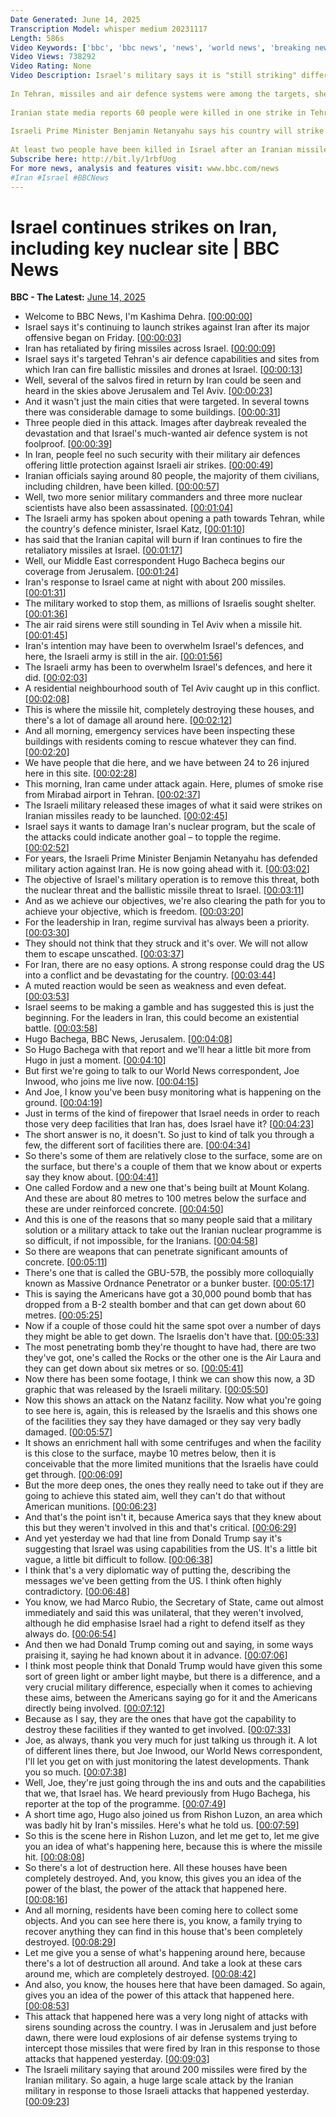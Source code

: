 ```yaml
---
Date Generated: June 14, 2025
Transcription Model: whisper medium 20231117
Length: 586s
Video Keywords: ['bbc', 'bbc news', 'news', 'world news', 'breaking news', 'us news', 'world', 'america', 'usa', 'usa news', 'india news']
Video Views: 738292
Video Rating: None
Video Description: Israel's military says it is "still striking" different parts of Iran, with more than 150 targets hit in the past 24 hours.
 
In Tehran, missiles and air defence systems were among the targets, she adds, while a nuclear site in Isfahan was also hit. 
 
Iranian state media reports 60 people were killed in one strike in Tehran, 20 of whom were children.
 
Israeli Prime Minister Benjamin Netanyahu says his country will strike "every site and every target of the ayatollah regime" in Iran.
 
At least two people have been killed in Israel after an Iranian missile, as part of retaliatory strikes, destroyed several homes in Rishon LeZion outside Tel Aviv.
Subscribe here: http://bit.ly/1rbfUog
For more news, analysis and features visit: www.bbc.com/news 
#Iran #Israel #BBCNews
---
```


# Israel continues strikes on Iran, including key nuclear site | BBC News
**BBC - The Latest:** [June 14, 2025](https://www.youtube.com/watch?v=SIbIj4ThXkE)
*  Welcome to BBC News, I'm Kashima Dehra. [[00:00:00](https://www.youtube.com/watch?v=SIbIj4ThXkE&t=0.0s)]
*  Israel says it's continuing to launch strikes against Iran after its major offensive began on Friday. [[00:00:03](https://www.youtube.com/watch?v=SIbIj4ThXkE&t=3.0s)]
*  Iran has retaliated by firing missiles across Israel. [[00:00:09](https://www.youtube.com/watch?v=SIbIj4ThXkE&t=9.0s)]
*  Israel says it's targeted Tehran's air defence capabilities and sites from which Iran can fire ballistic missiles and drones at Israel. [[00:00:13](https://www.youtube.com/watch?v=SIbIj4ThXkE&t=13.0s)]
*  Well, several of the salvos fired in return by Iran could be seen and heard in the skies above Jerusalem and Tel Aviv. [[00:00:23](https://www.youtube.com/watch?v=SIbIj4ThXkE&t=23.0s)]
*  And it wasn't just the main cities that were targeted. In several towns there was considerable damage to some buildings. [[00:00:31](https://www.youtube.com/watch?v=SIbIj4ThXkE&t=31.0s)]
*  Three people died in this attack. Images after daybreak revealed the devastation and that Israel's much-wanted air defence system is not foolproof. [[00:00:39](https://www.youtube.com/watch?v=SIbIj4ThXkE&t=39.0s)]
*  In Iran, people feel no such security with their military air defences offering little protection against Israeli air strikes. [[00:00:49](https://www.youtube.com/watch?v=SIbIj4ThXkE&t=49.0s)]
*  Iranian officials saying around 80 people, the majority of them civilians, including children, have been killed. [[00:00:57](https://www.youtube.com/watch?v=SIbIj4ThXkE&t=57.0s)]
*  Well, two more senior military commanders and three more nuclear scientists have also been assassinated. [[00:01:04](https://www.youtube.com/watch?v=SIbIj4ThXkE&t=64.0s)]
*  The Israeli army has spoken about opening a path towards Tehran, while the country's defence minister, Israel Katz, [[00:01:10](https://www.youtube.com/watch?v=SIbIj4ThXkE&t=70.0s)]
*  has said that the Iranian capital will burn if Iran continues to fire the retaliatory missiles at Israel. [[00:01:17](https://www.youtube.com/watch?v=SIbIj4ThXkE&t=77.0s)]
*  Well, our Middle East correspondent Hugo Bacheca begins our coverage from Jerusalem. [[00:01:24](https://www.youtube.com/watch?v=SIbIj4ThXkE&t=84.0s)]
*  Iran's response to Israel came at night with about 200 missiles. [[00:01:31](https://www.youtube.com/watch?v=SIbIj4ThXkE&t=91.0s)]
*  The military worked to stop them, as millions of Israelis sought shelter. [[00:01:36](https://www.youtube.com/watch?v=SIbIj4ThXkE&t=96.0s)]
*  The air raid sirens were still sounding in Tel Aviv when a missile hit. [[00:01:45](https://www.youtube.com/watch?v=SIbIj4ThXkE&t=105.0s)]
*  Iran's intention may have been to overwhelm Israel's defences, and here, the Israeli army is still in the air. [[00:01:56](https://www.youtube.com/watch?v=SIbIj4ThXkE&t=116.0s)]
*  The Israeli army has been to overwhelm Israel's defences, and here it did. [[00:02:03](https://www.youtube.com/watch?v=SIbIj4ThXkE&t=123.0s)]
*  A residential neighbourhood south of Tel Aviv caught up in this conflict. [[00:02:08](https://www.youtube.com/watch?v=SIbIj4ThXkE&t=128.0s)]
*  This is where the missile hit, completely destroying these houses, and there's a lot of damage all around here. [[00:02:12](https://www.youtube.com/watch?v=SIbIj4ThXkE&t=132.0s)]
*  And all morning, emergency services have been inspecting these buildings with residents coming to rescue whatever they can find. [[00:02:20](https://www.youtube.com/watch?v=SIbIj4ThXkE&t=140.0s)]
*  We have people that die here, and we have between 24 to 26 injured here in this site. [[00:02:28](https://www.youtube.com/watch?v=SIbIj4ThXkE&t=148.0s)]
*  This morning, Iran came under attack again. Here, plumes of smoke rise from Mirabad airport in Tehran. [[00:02:37](https://www.youtube.com/watch?v=SIbIj4ThXkE&t=157.0s)]
*  The Israeli military released these images of what it said were strikes on Iranian missiles ready to be launched. [[00:02:45](https://www.youtube.com/watch?v=SIbIj4ThXkE&t=165.0s)]
*  Israel says it wants to damage Iran's nuclear program, but the scale of the attacks could indicate another goal – to topple the regime. [[00:02:52](https://www.youtube.com/watch?v=SIbIj4ThXkE&t=172.0s)]
*  For years, the Israeli Prime Minister Benjamin Netanyahu has defended military action against Iran. He is now going ahead with it. [[00:03:02](https://www.youtube.com/watch?v=SIbIj4ThXkE&t=182.0s)]
*  The objective of Israel's military operation is to remove this threat, both the nuclear threat and the ballistic missile threat to Israel. [[00:03:11](https://www.youtube.com/watch?v=SIbIj4ThXkE&t=191.0s)]
*  And as we achieve our objectives, we're also clearing the path for you to achieve your objective, which is freedom. [[00:03:20](https://www.youtube.com/watch?v=SIbIj4ThXkE&t=200.0s)]
*  For the leadership in Iran, regime survival has always been a priority. [[00:03:30](https://www.youtube.com/watch?v=SIbIj4ThXkE&t=210.0s)]
*  They should not think that they struck and it's over. We will not allow them to escape unscathed. [[00:03:37](https://www.youtube.com/watch?v=SIbIj4ThXkE&t=217.0s)]
*  For Iran, there are no easy options. A strong response could drag the US into a conflict and be devastating for the country. [[00:03:44](https://www.youtube.com/watch?v=SIbIj4ThXkE&t=224.0s)]
*  A muted reaction would be seen as weakness and even defeat. [[00:03:53](https://www.youtube.com/watch?v=SIbIj4ThXkE&t=233.0s)]
*  Israel seems to be making a gamble and has suggested this is just the beginning. For the leaders in Iran, this could become an existential battle. [[00:03:58](https://www.youtube.com/watch?v=SIbIj4ThXkE&t=238.0s)]
*  Hugo Bachega, BBC News, Jerusalem. [[00:04:08](https://www.youtube.com/watch?v=SIbIj4ThXkE&t=248.0s)]
*  So Hugo Bachega with that report and we'll hear a little bit more from Hugo in just a moment. [[00:04:10](https://www.youtube.com/watch?v=SIbIj4ThXkE&t=250.0s)]
*  But first we're going to talk to our World News correspondent, Joe Inwood, who joins me live now. [[00:04:15](https://www.youtube.com/watch?v=SIbIj4ThXkE&t=255.0s)]
*  And Joe, I know you've been busy monitoring what is happening on the ground. [[00:04:19](https://www.youtube.com/watch?v=SIbIj4ThXkE&t=259.0s)]
*  Just in terms of the kind of firepower that Israel needs in order to reach those very deep facilities that Iran has, does Israel have it? [[00:04:23](https://www.youtube.com/watch?v=SIbIj4ThXkE&t=263.0s)]
*  The short answer is no, it doesn't. So just to kind of talk you through a few, the different sort of facilities there are. [[00:04:34](https://www.youtube.com/watch?v=SIbIj4ThXkE&t=274.0s)]
*  So there's some of them are relatively close to the surface, some are on the surface, but there's a couple of them that we know about or experts say they know about. [[00:04:41](https://www.youtube.com/watch?v=SIbIj4ThXkE&t=281.0s)]
*  One called Fordow and a new one that's being built at Mount Kolang. And these are about 80 metres to 100 metres below the surface and these are under reinforced concrete. [[00:04:50](https://www.youtube.com/watch?v=SIbIj4ThXkE&t=290.0s)]
*  And this is one of the reasons that so many people said that a military solution or a military attack to take out the Iranian nuclear programme is so difficult, if not impossible, for the Iranians. [[00:04:58](https://www.youtube.com/watch?v=SIbIj4ThXkE&t=298.0s)]
*  So there are weapons that can penetrate significant amounts of concrete. [[00:05:11](https://www.youtube.com/watch?v=SIbIj4ThXkE&t=311.0s)]
*  There's one that is called the GBU-57B, the possibly more colloquially known as Massive Ordnance Penetrator or a bunker buster. [[00:05:17](https://www.youtube.com/watch?v=SIbIj4ThXkE&t=317.0s)]
*  This is saying the Americans have got a 30,000 pound bomb that has dropped from a B-2 stealth bomber and that can get down about 60 metres. [[00:05:25](https://www.youtube.com/watch?v=SIbIj4ThXkE&t=325.0s)]
*  Now if a couple of those could hit the same spot over a number of days they might be able to get down. The Israelis don't have that. [[00:05:33](https://www.youtube.com/watch?v=SIbIj4ThXkE&t=333.0s)]
*  The most penetrating bomb they're thought to have had, there are two they've got, one's called the Rocks or the other one is the Air Laura and they can get down about six metres or so. [[00:05:41](https://www.youtube.com/watch?v=SIbIj4ThXkE&t=341.0s)]
*  Now there has been some footage, I think we can show this now, a 3D graphic that was released by the Israeli military. [[00:05:50](https://www.youtube.com/watch?v=SIbIj4ThXkE&t=350.0s)]
*  Now this shows an attack on the Natanz facility. Now what you're going to see here is, again, this is released by the Israelis and this shows one of the facilities they say they have damaged or they say very badly damaged. [[00:05:57](https://www.youtube.com/watch?v=SIbIj4ThXkE&t=357.0s)]
*  It shows an enrichment hall with some centrifuges and when the facility is this close to the surface, maybe 10 metres below, then it is conceivable that the more limited munitions that the Israelis have could get through. [[00:06:09](https://www.youtube.com/watch?v=SIbIj4ThXkE&t=369.0s)]
*  But the more deep ones, the ones they really need to take out if they are going to achieve this stated aim, well they can't do that without American munitions. [[00:06:23](https://www.youtube.com/watch?v=SIbIj4ThXkE&t=383.0s)]
*  And that's the point isn't it, because America says that they knew about this but they weren't involved in this and that's critical. [[00:06:29](https://www.youtube.com/watch?v=SIbIj4ThXkE&t=389.0s)]
*  And yet yesterday we had that line from Donald Trump say it's suggesting that Israel was using capabilities from the US. It's a little bit vague, a little bit difficult to follow. [[00:06:38](https://www.youtube.com/watch?v=SIbIj4ThXkE&t=398.0s)]
*  I think that's a very diplomatic way of putting the, describing the messages we've been getting from the US. I think often highly contradictory. [[00:06:48](https://www.youtube.com/watch?v=SIbIj4ThXkE&t=408.0s)]
*  You know, we had Marco Rubio, the Secretary of State, came out almost immediately and said this was unilateral, that they weren't involved, although he did emphasise Israel had a right to defend itself as they always do. [[00:06:54](https://www.youtube.com/watch?v=SIbIj4ThXkE&t=414.0s)]
*  And then we had Donald Trump coming out and saying, in some ways praising it, saying he had known about it in advance. [[00:07:06](https://www.youtube.com/watch?v=SIbIj4ThXkE&t=426.0s)]
*  I think most people think that Donald Trump would have given this some sort of green light or amber light maybe, but there is a difference, and a very crucial military difference, especially when it comes to achieving these aims, between the Americans saying go for it and the Americans directly being involved. [[00:07:12](https://www.youtube.com/watch?v=SIbIj4ThXkE&t=432.0s)]
*  Because as I say, they are the ones that have got the capability to destroy these facilities if they wanted to get involved. [[00:07:33](https://www.youtube.com/watch?v=SIbIj4ThXkE&t=453.0s)]
*  Joe, as always, thank you very much for just talking us through it. A lot of different lines there, but Joe Inwood, our World News correspondent, I'll let you get on with just monitoring the latest developments. Thank you so much. [[00:07:38](https://www.youtube.com/watch?v=SIbIj4ThXkE&t=458.0s)]
*  Well, Joe, they're just going through the ins and outs and the capabilities that we, that Israel has. We heard previously from Hugo Bachega, his reporter at the top of the programme. [[00:07:49](https://www.youtube.com/watch?v=SIbIj4ThXkE&t=469.0s)]
*  A short time ago, Hugo also joined us from Rishon Luzon, an area which was badly hit by Iran's missiles. Here's what he told us. [[00:07:59](https://www.youtube.com/watch?v=SIbIj4ThXkE&t=479.0s)]
*  So this is the scene here in Rishon Luzon, and let me get to, let me give you an idea of what's happening here, because this is where the missile hit. [[00:08:08](https://www.youtube.com/watch?v=SIbIj4ThXkE&t=488.0s)]
*  So there's a lot of destruction here. All these houses have been completely destroyed. And, you know, this gives you an idea of the power of the blast, the power of the attack that happened here. [[00:08:16](https://www.youtube.com/watch?v=SIbIj4ThXkE&t=496.0s)]
*  And all morning, residents have been coming here to collect some objects. And you can see here there is, you know, a family trying to recover anything they can find in this house that's been completely destroyed. [[00:08:29](https://www.youtube.com/watch?v=SIbIj4ThXkE&t=509.0s)]
*  Let me give you a sense of what's happening around here, because there's a lot of destruction all around. And take a look at these cars around me, which are completely destroyed. [[00:08:42](https://www.youtube.com/watch?v=SIbIj4ThXkE&t=522.0s)]
*  And also, you know, the houses here that have been damaged. So again, gives you an idea of the power of this attack that happened here. [[00:08:53](https://www.youtube.com/watch?v=SIbIj4ThXkE&t=533.0s)]
*  This attack that happened here was a very long night of attacks with sirens sounding across the country. I was in Jerusalem and just before dawn, there were loud explosions of air defense systems trying to intercept those missiles that were fired by Iran in this response to those attacks that happened yesterday. [[00:09:03](https://www.youtube.com/watch?v=SIbIj4ThXkE&t=543.0s)]
*  The Israeli military saying that around 200 missiles were fired by the Iranian military. So again, a huge large scale attack by the Iranian military in response to those Israeli attacks that happened yesterday. [[00:09:23](https://www.youtube.com/watch?v=SIbIj4ThXkE&t=563.0s)]
